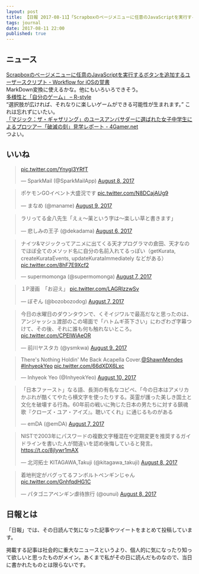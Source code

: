 ```yaml
---
layout: post
title: 【日報 2017-08-11】「Scrapboxのページメニューに任意のJavaScriptを実行するボタンを追加するユーザースクリプト」他
tags: journal
date: 2017-08-11 22:00
published: true
---
```



## ニュース

<div class="news"><a href="https://iosautomation.net/blog/scrapbox-add-js-button/" target="_blank">Scrapboxのページメニューに任意のJavaScriptを実行するボタンを追加するユーザースクリプト - Workflow for iOSの覚書</a>
<div class="newscomme">MarkDown変換に使えるかな。他にもいろいろできそう。</div>
</div>

<div class="news"><a href="https://rashita.net/blog/?p=22677" target="_blank">多様性と「自分のゲーム」 – R-style</a>
<div class="newscomme">“選択肢が広ければ、それなりに楽しいゲームができる可能性が生まれます。” これは忘れずにいたい。</div>
</div>

<div class="news"><a href="http://www.4gamer.net/games/136/G013687/20170808015/" target="_blank">「マジック：ザ・ギャザリング」のユースアンバサダーに選ばれた女子中学生によるプロツアー「破滅の刻」見学レポート - 4Gamer.net</a>
<div class="newscomme">つよい。</div>
</div>


## いいね

 <blockquote class="twitter-tweet"><p lang="und" dir="ltr"><a href="https://t.co/YnygI3YRfT">pic.twitter.com/YnygI3YRfT</a></p>&mdash; SparkMail (@SparkMailApp) <a href="https://twitter.com/SparkMailApp/status/894929707057152000">August 8, 2017</a></blockquote>
<script async src="//platform.twitter.com/widgets.js" charset="utf-8"></script> 
 

<blockquote class="twitter-tweet"><p lang="ja" dir="ltr">ポケモンGOイベント大盛況です <a href="https://t.co/N8DCajAUg9">pic.twitter.com/N8DCajAUg9</a></p>&mdash; まなめ (@maname) <a href="https://twitter.com/maname/status/895139089690746881">August 9, 2017</a></blockquote>
<script async src="//platform.twitter.com/widgets.js" charset="utf-8"></script>


<blockquote class="twitter-tweet"><p lang="ja" dir="ltr">ラリってる金八先生「えぇ～薬という字は～楽しい草と書きます」</p>&mdash; 悲しみの王子 (@dekadama) <a href="https://twitter.com/dekadama/status/894164088967671808">August 6, 2017</a></blockquote>
<script async src="//platform.twitter.com/widgets.js" charset="utf-8"></script>


<blockquote class="twitter-tweet"><p lang="ja" dir="ltr">ナイツ&amp;マジックってアニメに出てくる天才プログラマの倉田、天才なのでほぼ全てのメソッド名に自分の名前入れてるっぽい（getKurata, createKurataEvents, updateKurataImmediately などがある） <a href="https://t.co/8hF7E9Xcf2">pic.twitter.com/8hF7E9Xcf2</a></p>&mdash; supermomonga (@supermomonga) <a href="https://twitter.com/supermomonga/status/894578890294804480">August 7, 2017</a></blockquote>
<script async src="//platform.twitter.com/widgets.js" charset="utf-8"></script>


<blockquote class="twitter-tweet"><p lang="ja" dir="ltr">１P漫画　「お迎え」 <a href="https://t.co/LAGRIzzwSv">pic.twitter.com/LAGRIzzwSv</a></p>&mdash; ぼぞん (@bozobozodog) <a href="https://twitter.com/bozobozodog/status/894514788776017924">August 7, 2017</a></blockquote>
<script async src="//platform.twitter.com/widgets.js" charset="utf-8"></script>


<blockquote class="twitter-tweet"><p lang="ja" dir="ltr">今日の水曜日のダウンタウンで、くそイジワルで最高だなと思ったのは、アンジャッシュ渡部のこの場面で「ハトムギ茶下さい」にわざわざ字幕つけて、その後、それに誰も何も触れないところ。 <a href="https://t.co/CPEIWiAeOR">pic.twitter.com/CPEIWiAeOR</a></p>&mdash; 前川ヤスタカ (@ysmkwa) <a href="https://twitter.com/ysmkwa/status/895281339695378436">August 9, 2017</a></blockquote>
<script async src="//platform.twitter.com/widgets.js" charset="utf-8"></script>


<blockquote class="twitter-tweet"><p lang="en" dir="ltr">There&#39;s Nothing Holdin&#39; Me Back Acapella Cover.<a href="https://twitter.com/ShawnMendes">@ShawnMendes</a> <a href="https://twitter.com/hashtag/InhyeokYeo?src=hash">#InhyeokYeo</a> <a href="https://t.co/66dXDX6Lxc">pic.twitter.com/66dXDX6Lxc</a></p>&mdash; Inhyeok Yeo (@InhyeokYeo) <a href="https://twitter.com/InhyeokYeo/status/895585694990520320">August 10, 2017</a></blockquote>
<script async src="//platform.twitter.com/widgets.js" charset="utf-8"></script>


<blockquote class="twitter-tweet"><p lang="ja" dir="ltr">「日本ファースト」なる語、長渕の有名なコピペ、「今の日本はアメリカかぶれが酷くてやたら横文字を使ったりする。英霊が護った美しき国土と文化を破壊する行為。60年前の戦いに殉じた日本の男たちに対する鎮魂歌『クローズ・ユア・アイズ』。聴いてくれ」に通じるものがある</p>&mdash; emDA (@emDA) <a href="https://twitter.com/emDA/status/894526883693338625">August 7, 2017</a></blockquote>
<script async src="//platform.twitter.com/widgets.js" charset="utf-8"></script>


<blockquote class="twitter-tweet"><p lang="ja" dir="ltr">NISTで2003年にパスワードの複数文字種混在や定期変更を推奨するガイドラインを書いた人が間違いを認め後悔していると発言。<a href="https://t.co/8jIywr1mAX">https://t.co/8jIywr1mAX</a></p>&mdash; 北河拓士 KITAGAWA,Takuji (@kitagawa_takuji) <a href="https://twitter.com/kitagawa_takuji/status/894774803185377280">August 8, 2017</a></blockquote>
<script async src="//platform.twitter.com/widgets.js" charset="utf-8"></script>


<blockquote class="twitter-tweet"><p lang="ja" dir="ltr">着地判定がバグってるフンボルトペンギンじゃん <a href="https://t.co/GnhfqdHG1C">pic.twitter.com/GnhfqdHG1C</a></p>&mdash; パタゴニアペンギン虐待旅行 (@ounui) <a href="https://twitter.com/ounui/status/894943544992964610">August 8, 2017</a></blockquote>
<script async src="//platform.twitter.com/widgets.js" charset="utf-8"></script>


## 日報とは

「日報」では、その日読んで気になった記事やツイートをまとめて投稿しています。

掲載する記事は社会的に重大なニュースというより、個人的に気になったり知って欲しいと思ったものがメイン。あくまで私がその日に読んだものなので、当日に書かれたものとは限らないです。